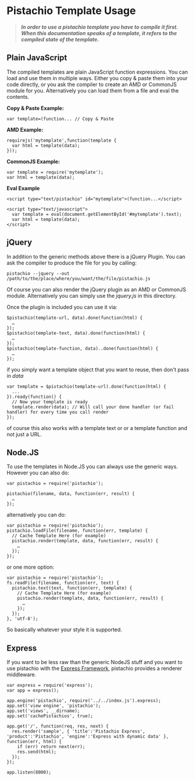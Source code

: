 # Pistachio Template Usage

> ***In order to use a pistachio template you have to compile it first. When this documentation speaks of a template, it refers to the compiled state of the template.***

## Plain JavaScript

The compiled templates are plain JavaScript function expressions. You can load and use them in multiple ways. Either you copy & paste them into your code directly, or you ask the compiler to create an AMD or CommonJS module for you. Alternatively you can load them from a file and eval the contents.

**Copy & Paste Example:**

    var template=(function... // Copy & Paste

**AMD Example:**

    requirejs('mytemplate',function(template {
      var html = template(data);
    }));

**CommonJS Example:**

    var template = require('mytemplate');
    var html = template(data);

**Eval Example**

    <script type="text/pistachio" id="mytemplate">(function...</script>

    <script type="text/javascript">
      var template = eval(document.getElementById('#mytemplate').text);
      var html = template(data);
    </script>

## jQuery

In addition to the generic methods above there is a jQuery Plugin. You can ask the compiler to produce the file for you by calling:

    pistachio --jquery --out /path/to/the/place/where/you/want/the/file/pistachio.js

Of course you can also render the jQuery plugin as an AMD or CommonJS module. Alternatively you can simply use the *jquery.js* in this directory.

Once the plugin is included you can use it via:

    $pistachio(template-url, data).done(function(html) {
      …
    });
    $pistachio(template-text, data).done(function(html) {
      …
    });
    $pistachio(template-function, data)..done(function(html) {
      …
    });

if you simply want a template object that you want to reuse, then don't pass in *data*

    var template = $pistachio(template-url).done(function(html) {
      ...
    }).ready(function() {
      // Now your template is ready
      template.render(data); // Will call your done handler (or fail handler) for every time you call render
    });

of course this also works with a template text or or a template function and not just a URL.

## Node.JS

To use the templates in Node.JS you can always use the generic ways. However you can also do:

    var pistachio = require('pistachio');

    pistachio(filename, data, function(err, result) {
      …
    });

alternatively you can do:

    var pistachio = require('pistachio');
    pistachio.loadFile(filename, function(err, template) {
      // Cache Template Here (for example)
      pistachio.render(template, data, function(err, result) {
        …
      });
    });

or one more option:

    var pistachio = require('pistachio');
    fs.readFile(filename, function(err, text) {
      pistachio.text(text, function(err, template) {
        // Cache Template Here (for example)
        pistachio.render(template, data, function(err, result) {
          …
        });
      });
    }, 'utf-8');

So basically whatever your style it is supported.

## Express

If you want to be less raw than the generic NodeJS stuff and you want to use pistachio with the [Express Framework](http://expressjs.com), pistachio provides a renderer middleware.

    var express = require('express');
    var app = express();

    app.engine('pistachio', require('../../index.js').express);
    app.set('view engine', 'pistachio');
    app.set('views', __dirname);
    app.set('cachePistachios', true);

    app.get('/', function(req, res, next) {
      res.render('sample', { 'title':'Pistachio Express', 'product':'Pistachio', 'engine':'Express with dynamic data' }, function(err, html) {
        if (err) return next(err);
        res.send(html);
      });
    });

    app.listen(8000);

